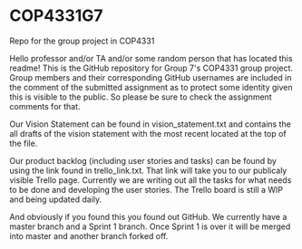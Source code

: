 # COP4331G7
Repo for the group project in COP4331

Hello professor and/or TA and/or some random person that has located this readme! This is the GitHub repository for Group 7's COP4331 group project. Group members and their corresponding GitHub usernames are included in the comment of the submitted assignment as to protect some identity given this is visible to the public. So please be sure to check the assignment comments for that.

Our Vision Statement can be found in vision_statement.txt and contains the all drafts of the vision statement with the most recent located at the top of the file.

Our product backlog (including user stories and tasks) can be found by using the link found in trello_link.txt. That link will take you to our publicaly visible Trello page. Currently we are writing out all the tasks for what needs to be done and developing the user stories. The Trello board is still a WIP and being updated daily.

And obviously if you found this you found out GitHub. We currently have a master branch and a Sprint 1 branch. Once Sprint 1 is over it will be merged into master and another branch forked off.
